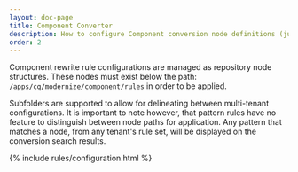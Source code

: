 ```yaml
---
layout: doc-page
title: Component Converter
description: How to configure Component conversion node definitions (just like Policies & Dialogs!). 
order: 2
---
```


Component rewrite rule configurations are managed as repository node structures. These nodes must exist below the path: `/apps/cq/modernize/component/rules` in order to be applied. 

Subfolders are supported to allow for delineating between multi-tenant configurations. It is important to note however, that pattern rules have no feature to distinguish between node paths for application. Any pattern that matches a node, from any tenant's rule set, will be displayed on the conversion search results.

{% include rules/configuration.html %}
